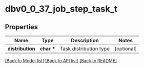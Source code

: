 # dbv0_0_37_job_step_task_t

## Properties
Name | Type | Description | Notes
------------ | ------------- | ------------- | -------------
**distribution** | **char \*** | Task distribution type | [optional] 

[[Back to Model list]](../README.md#documentation-for-models) [[Back to API list]](../README.md#documentation-for-api-endpoints) [[Back to README]](../README.md)


